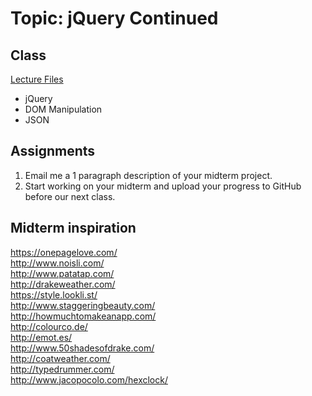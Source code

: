 # Topic: jQuery Continued
## Class
[Lecture Files](https://drive.google.com/file/d/0B-UXkFOWM2jtbjd3NDNMS05IWlk/view?usp=sharing)
* jQuery
* DOM Manipulation
* JSON

## Assignments

 1. Email me a 1 paragraph description of your midterm project.
 2. Start working on your midterm and upload your progress to GitHub before our next class.

## Midterm inspiration  
https://onepagelove.com/  
http://www.noisli.com/  
http://www.patatap.com/  
http://drakeweather.com/  
https://style.lookli.st/  
http://www.staggeringbeauty.com/  
http://howmuchtomakeanapp.com/  
http://colourco.de/  
http://emot.es/  
http://www.50shadesofdrake.com/  
http://coatweather.com/  
http://typedrummer.com/  
http://www.jacopocolo.com/hexclock/  
